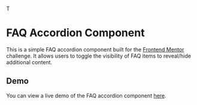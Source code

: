 T

# FAQ Accordion Component

This is a simple FAQ accordion component built for the [Frontend Mentor](https://www.frontendmentor.io) challenge. It allows users to toggle the visibility of FAQ items to reveal/hide additional content.

## Demo

You can view a live demo of the FAQ accordion component [here](#).
